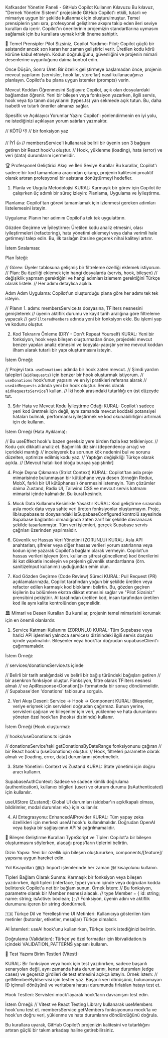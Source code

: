 Kafkasder Yönetim Paneli - GitHub Copilot Kullanım Kılavuzu Bu kılavuz, "Dernek
Yönetim Sistemi" projesinde GitHub Copilot'ı etkili, tutarlı ve mimariye uygun
bir şekilde kullanmak için oluşturulmuştur. Temel prensiplerin yanı sıra,
profesyonel geliştirme akışını takip eden ileri seviye kuralları da içerir.
Copilot'ın önerilerinin projemizin standartlarına uymasını sağlamak için bu
kurallara uymak kritik öneme sahiptir.

🚀 Temel Prensipler Pilot Sizsiniz, Copilot Yardımcı Pilot: Copilot güçlü bir
asistandır ancak son kararı her zaman geliştirici verir. Üretilen kodu körü
körüne kabul etmeyin. Kodun doğruluğunu, güvenliğini ve projenin mimari
desenlerine uygunluğunu daima kontrol edin.

Önce Düşün, Sonra Üret: Bir özellik geliştirmeye başlamadan önce, projenin
mevcut yapılarını (servisler, hook'lar, store'lar) nasıl kullanacağınızı
planlayın. Copilot'a bu plana uygun istemler (prompts) verin.

Mevcut Koddan Öğrenmesini Sağlayın: Copilot, açık olan dosyalardaki bağlamdan
öğrenir. Yeni bir bileşen veya fonksiyon yazarken, ilgili servis, hook veya tip
tanım dosyalarını (types.ts) yan sekmede açık tutun. Bu, daha isabetli ve
tutarlı öneriler almanızı sağlar.

Spesifik ve Açıklayıcı Yorumlar Yazın: Copilot'ı yönlendirmenin en iyi yolu, ne
istediğinizi açıklayan yorum satırları yazmaktır.

// KÖTÜ 👎 // bir fonksiyon yaz

// İYİ 👍 // membersService'i kullanarak belirli bir üyenin son 3 bağışını
getiren bir React hook'u oluştur. // Hook, yüklenme (loading), hata (error) ve
veri (data) durumlarını içermelidir.

🏆 Profesyonel Geliştirici Akışı ve İleri Seviye Kurallar Bu kurallar, Copilot'ı
sadece bir kod tamamlama aracından çıkarıp, projenin kalitesini proaktif olarak
artıran profesyonel bir asistana dönüştürmeyi hedefler.

1. Planla ve Uygula Metodolojisi KURAL: Karmaşık bir görev için Copilot ile
   çalışırken üç adımlı bir süreç izleyin: Planlama, Uygulama ve İyileştirme.

Planlama: Copilot'tan görevi tamamlamak için izlenmesi gereken adımları
listelemesini isteyin.

Uygulama: Planın her adımını Copilot'a tek tek uygulattırın.

Gözden Geçirme ve İyileştirme: Üretilen kodu analiz etmesini, olası
iyileştirmeleri (refactoring), hata yönetimi eklemeyi veya daha verimli hale
getirmeyi talep edin. Bu, ilk taslağın ötesine geçerek nihai kaliteyi artırır.

İstem Sıralaması:

Plan İsteği:

// Görev: Üyeler tablosuna gelişmiş bir filtreleme özelliği eklemek istiyorum.
// Plan: Bu özelliği eklemek için hangi dosyalarda (servis, hook, bileşen) //
değişiklik yapmam gerektiğini ve hangi adımları izlemem gerektiğini Türkçe
olarak listele. // Her adımı detaylıca açıkla.

Adım Adım Uygulama: Copilot'un oluşturduğu plana göre her adımı tek tek isteyin.

// Planın 1. adımı: membersService.ts dosyasına, TFilters nesnesini genişleterek
// üyenin aktiflik durumu ve kayıt tarih aralığına göre filtreleme yapacak //
`getFilteredMembers` adında yeni bir fonksiyon ekle. Bu işlemi yap ve kodunu
oluştur.

2. Kod Tekrarını Önleme (DRY - Don't Repeat Yourself) KURAL: Yeni bir fonksiyon,
   hook veya bileşen oluşturmadan önce, projedeki mevcut benzer yapıları analiz
   etmesini ve kopyala-yapıştır yerine mevcut koddan ilham alarak tutarlı bir
   yapı oluşturmasını isteyin.

İstem Örneği:

// Projeyi tara. `useDonations` adında bir hook zaten mevcut. // Şimdi yardım
talepleri (`aidRequests`) için benzer bir hook oluşturmak istiyorum. //
`useDonations` hook'unun yapısını ve en iyi pratikleri referans alarak //
`useAidRequests` adında yeni bir hook oluştur. Servis olarak
`aidRequestsService`'i kullan. // İki hook arasındaki tutarlılığı en üst düzeyde
tut.

3. Sıfır Hata ve Mevcut Kodu İyileştirme Odağı KURAL: Copilot'ı sadece yeni kod
   üretmek için değil, aynı zamanda mevcut koddaki potansiyel hataları bulmak,
   performansı iyileştirmek ve kod okunabilirliğini artırmak için de kullanın.

İstem Örneği (Hata Ayıklama):

// Bu useEffect hook'u bazen gereksiz yere birden fazla kez tetikleniyor. //
Kodu çok dikkatli analiz et. Bağımlılık dizisini (dependency array) ve içerideki
mantığı // inceleyerek bu sorunun kök nedenini bul ve sorunu düzelten, optimize
edilmiş kodu yaz. // Yaptığın değişikliği Türkçe olarak açıkla. // [Mevcut
hatalı kod bloğu buraya yapıştırılır]

4. Proje Dışına Çıkmama (Strict Context) KURAL: Copilot'tan asla proje
   mimarisinde bulunmayan bir kütüphane veya desen (örneğin Redux, MobX, farklı
   bir UI kütüphanesi) önermesini istemeyin. Tüm çözümler daima Zustand, Radix
   UI, Tailwind CSS ve mevcut servis katmanı mimarisi içinde kalmalıdır. Bu
   kural kesindir.

5. Mock Data Kullanımı Kesinlikle Yasaktır KURAL: Kod geliştirme sırasında asla
   mock data veya sahte veri üreten fonksiyonlar oluşturmayın. Proje,
   lib/supabase.ts dosyasındaki isSupabaseConfigured kontrolü sayesinde Supabase
   bağlantısı olmadığında zaten zarif bir şekilde davranacak şekilde
   tasarlanmıştır. Tüm veri işlemleri, gerçek Supabase servis çağrıları
   üzerinden yapılmalıdır.

6. Güvenlik ve Hassas Veri Yönetimi (ZORUNLU) KURAL: Asla API anahtarları,
   şifreler veya diğer hassas verileri yorum satırlarına veya kodun içine
   yazarak Copilot'a bağlam olarak vermeyin. Copilot'un hassas verileri işleyen
   (örn. kullanıcı şifresi güncelleme) kod önerilerini iki kat dikkatle
   inceleyin ve projenin güvenlik standartlarına (örn. sanitizeInput kullanımı)
   uyduğundan emin olun.

7. Kod Gözden Geçirme (Code Review) Süreci KURAL: Pull Request (PR)
   açıklamalarınızda, Copilot tarafından yoğun bir şekilde üretilen veya
   refactor edilen karmaşık kod bloklarını belirtin. Bu, gözden geçiren
   kişilerin bu bölümlere ekstra dikkat etmesini sağlar ve "Pilot Sizsiniz"
   prensibini pekiştirir. AI tarafından üretilen kod, insan tarafından üretilen
   kod ile aynı kalite kontrolünden geçmelidir.

🏛️ Mimari ve Desen Kuralları Bu kurallar, projenin temel mimarisini korumak için
en önemli olanlardır.

1. Service Katmanı Kullanımı (ZORUNLU) KURAL: Tüm Supabase veya harici API
   işlemleri yalnızca services/ dizinindeki ilgili servis dosyası içinde
   yapılmalıdır. Bileşenler veya hook'lar doğrudan supabaseClient'ı
   çağırmamalıdır.

İstem Örneği:

// services/donationsService.ts içinde

// Belirli bir tarih aralığındaki ve belirli bir bağış türündeki bağışları
getiren // bir asenkron fonksiyon oluştur. Fonksiyon, filtre olarak TFilters
nesnesi almalı // ve ApiResponse<Donation[]> formatında bir sonuç döndürmelidir.
// Supabase'den 'donations' tablosunu sorgula.

2. Veri Akışı Deseni: Service -> Hook -> Component KURAL: Bileşenler, veriye
   erişmek için servisleri doğrudan çağırmaz. Bunun yerine, servisleri çağıran
   ve bileşenler için veri, yüklenme ve hata durumlarını yöneten özel hook'ları
   (hooks/ dizininde) kullanır.

İstem Örneği (Hook oluşturma):

// hooks/useDonations.ts içinde

// donationsService'teki getDonationsByDateRange fonksiyonunu çağıran // bir
React hook'u (useDonations) oluştur. // Hook, filtreleri parametre olarak almalı
ve [loading, error, data] durumlarını yönetmelidir.

3. State Yönetimi: Context vs Zustand KURAL: State yönetimi için doğru aracı
   kullanın.

SupabaseAuthContext: Sadece ve sadece kimlik doğrulama (authentication),
kullanıcı bilgileri (user) ve oturum durumu (isAuthenticated) için kullanılır.

useUIStore (Zustand): Global UI durumları (sidebar'ın açık/kapalı olması,
bildirimler, modal durumları vb.) için kullanılır.

4. AI Entegrasyonu: EnhancedAIProvider KURAL: Tüm yapay zeka özellikleri için
   merkezi useAI hook'u kullanılmalıdır. Doğrudan OpenAI veya başka bir
   sağlayıcının API'si çağrılmamalıdır.

🧩 Bileşen Geliştirme Kuralları TypeScript ve Tipler: Copilot'a bir bileşen
oluşturmasını söylerken, alacağı props'ların tiplerini belirtin.

Dizin Yapısı: Yeni bir özellik için bileşen oluştururken, components/[feature]/
yapısına uygun hareket edin.

Yol Kısayolları (@/): Import işlemlerinde her zaman @/ kısayolunu kullanın.

Tipleri Bağlam Olarak Sunma: Karmaşık bir fonksiyon veya bileşen yazdırırken,
ilgili tipleri (interface, type) yorum içinde veya doğrudan kodda belirterek
Copilot'a net bir bağlam sunun. Örnek İstem: // Bu fonksiyon, parametre olarak
bir Member nesnesi alacak. // type Member = { id: string; name: string;
isActive: boolean; }; // Fonksiyon, üyenin adını ve aktiflik durumunu içeren bir
string döndürmeli.

🇹🇷 Türkçe Dil ve Yerelleştirme UI Metinleri: Kullanıcıya gösterilen tüm metinler
(butonlar, etiketler, mesajlar) Türkçe olmalıdır.

AI İstemleri: useAI hook'unu kullanırken, Türkçe içerik istediğinizi belirtin.

Doğrulama (Validation): Türkçe'ye özel formatlar için lib/validation.ts içindeki
VALIDATION_PATTERNS yapısını kullanın.

🧪 Test Yazımı Birim Testleri (Vitest):

KURAL: Bir fonksiyon veya hook için test yazdırırken, sadece başarılı
senaryoları değil, aynı zamanda hata durumlarını, kenar durumları (edge cases)
ve geçersiz girdileri de test etmesini açıkça isteyin. Örnek İstem: //
getMemberByIdservisi için testler yaz. Başarılı veri dönüşünü, bulunamayan ID
içinnull dönüşünü ve veritabanı hatası durumunda fırlatılan hatayı test et.

Hook Testleri: Servisleri mock'layarak hook'ların davranışını test edin.

İstem Örneği: // Vitest ve React Testing Library kullanarak useMembers hook'unu
test et. membersService.getMembers fonksiyonunu mock'la ve hook'un doğru veri,
yüklenme ve hata durumlarını döndürdüğünü doğrula.

Bu kurallara uyarak, GitHub Copilot'ı projenizin kalitesini ve tutarlılığını
artıran güçlü bir takım arkadaşı haline getirebilirsiniz.
